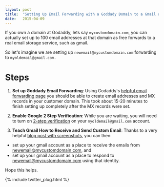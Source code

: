```yaml
---
layout: post
title:  "Setting Up Email Forwarding with a Goddady Domain to a Gmail account"
date:   2015-04-09 
---
```


If you own a domain at Godaddy, lets say `mycustomdomain.com`, you can actually set up to 100 email addresses at that domain as free forwards to a real email storage service, such as gmail.  

So let's imagine we are setting up `newemail@mycustomdomain.com` forwarding to `myoldemail@gmail.com.`

# Steps

1. **Set up Goddady Email Forwarding**: Using Godaddy's [helpful email forwarding page][godaddy-email-forward-help] you should be able to create email addresses and MX records in your customer domain.  This took about 15-20 minutes to finish setting up completely after the MX records were set.

2. **Enable Google 2 Step Verification**: While you are waiting, you will need to turn on [2-step verification][gmail-2step] on your `myoldemail@gmail.com` account.

3. **Teach Gmail How to Receive and Send Custom Email**: Thanks to a very helpful [blog post with screenshots][gmail-blog-post], you can then
*  set up your gmail account as a place to receive the emails from newemail@mycustomdomain.com, and 
* set up your gmail account as a place to respond to newemail@mycustomdomain.com using that identity.

Hope this helps.

{% include twitter_plug.html %}

[godaddy-email-forward-help]: https://support.godaddy.com/help/article/7598/setting-up-forwarding-accounts-in-the-workspace-control-center
[gmail-2step]: https://www.google.com/landing/2step/
[gmail-blog-post]: http://ellisbenus.com/web-design-columbia-mo/workaround-using-gmail-alias-forwarded-email-addresses/
